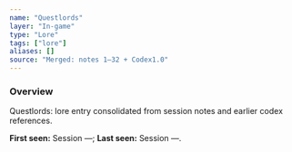 ```yaml
---
name: "Questlords"
layer: "In-game"
type: "Lore"
tags: ["lore"]
aliases: []
source: "Merged: notes 1–32 + Codex1.0"
---
```

### Overview
Questlords: lore entry consolidated from session notes and earlier codex references.

**First seen:** Session —; **Last seen:** Session —.
